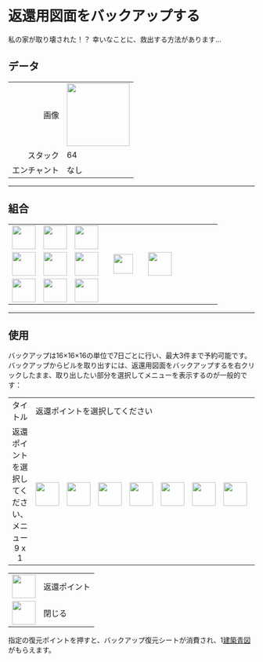 # 返還用図面をバックアップする
私の家が取り壊された！？ 幸いなことに、救出する方法があります...

## データ
<table>
    <tr><td align="end">画像</td><td><img src="https://i.imgur.com/O3QyLrA.png" width="128"/></td></tr>
    <tr><td align="end">スタック</td><td>64</td></tr>
    <tr><td align="end">エンチャント</td><td>なし</td></tr>
</table>

---

## 組合
<table>
    <tr><td><img src="https://i.imgur.com/qdbMLqO.png" width="48"/></td><td><img src="https://i.imgur.com/0WdppIA.png" width="48"/></td><td><img src="https://i.imgur.com/qdbMLqO.png" width="48"/></td><td colspan="3"></td></tr>
    <tr><td><img src="https://i.imgur.com/0WdppIA.png" width="48"/></td><td><img src="https://i.imgur.com/NfBvYUE.png" width="48"/></td><td><img src="https://i.imgur.com/0WdppIA.png" width="48"/></td><td width="70" align="center"><img src="https://i.imgur.com/VE0KqIE.png" width="40"/></td><td><img src="https://i.imgur.com/O3QyLrA.png" width="48"/></td><td width="70"></td></tr>
    <tr><td><img src="https://i.imgur.com/qdbMLqO.png" width="48"/></td><td><img src="https://i.imgur.com/0WdppIA.png" width="48"/></td><td><img src="https://i.imgur.com/qdbMLqO.png" width="48"/></td><td colspan="3"></td></tr>
</table>

---

## 使用
バックアップは16×16×16の単位で7日ごとに行い、最大3件まで予約可能です。  
バックアップからビルを取り出すには、返還用図面をバックアップするを右クリックしたまま、取り出したい部分を選択してメニューを表示するのが一般的です：

<table>
    <tr><td align="center">タイトル</td><td colspan="9">返還ポイントを選択してください</td></tr>
    <tr><td align="center">返還ポイントを選択してください、メニュー<br/>9 x 1</td><td><img src="https://i.imgur.com/voxcDyZ.png" width="48"/></td><td><img src="https://i.imgur.com/voxcDyZ.png" width="48"/></td><td><img src="https://i.imgur.com/voxcDyZ.png" width="48"/></td><td><img src="https://i.imgur.com/wl43BjZ.png" width="48"/></td><td><img src="https://i.imgur.com/wl43BjZ.png" width="48"/></td><td><img src="https://i.imgur.com/wl43BjZ.png" width="48"/></td><td><img src="https://i.imgur.com/wl43BjZ.png" width="48"/></td><td><img src="https://i.imgur.com/wl43BjZ.png" width="48"/></td><td><img src="https://i.imgur.com/sAwvuIi.png" width="48"/></td></tr>
</table>

<table>
    <tr><td align="center"><img src="https://i.imgur.com/voxcDyZ.png" width="48"/></td><td>返還ポイント</td></tr>
    <tr><td align="center"><img src="https://i.imgur.com/sAwvuIi.png" width="48"/></td><td>閉じる</td></tr>
</table>

指定の復元ポイントを押すと、バックアップ復元シートが消費され、1[建築青図](build_blueprint.md)がもらえます。